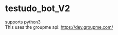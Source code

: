 <h1><a id="testudo_bot_V2_0"></a>testudo_bot_V2</h1>
supports python3<br>
This uses the groupme api: <a href="https://dev.groupme.com/">https://dev.groupme.com/</a></p>

